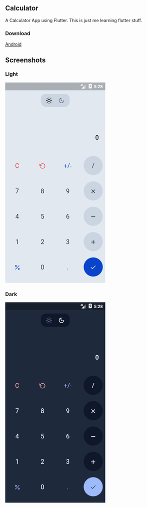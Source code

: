 ## Calculator

A Calculator App using Flutter. This is just me learning flutter stuff.

### Download

[Android](./download/app.apk)

## Screenshots

### Light

![Light](./img/light.png)

### Dark

![Dark](./img/dark.png)
